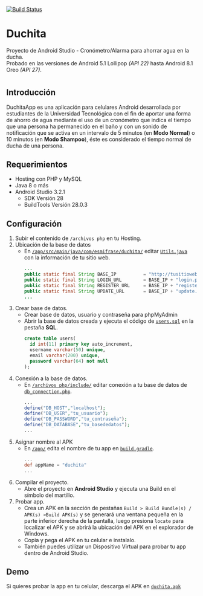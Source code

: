 [![Build Status](https://travis-ci.com/Yizack/duchita.svg?branch=master)](https://travis-ci.com/Yizack/duchita)
# Duchita
Proyecto de Android Studio - Cronómetro/Alarma para ahorrar agua en la ducha.\
Probado en las versiones de Android 5.1 Lollipop *(API 22)* hasta Android 8.1 Oreo *(API 27)*.
#
## Introducción
DuchitaApp es una aplicación para celulares Android desarrollada por estudiantes de la Universidad Tecnológica con el fin de aportar una forma de ahorro de agua mediante el uso de un cronómetro que indica el tiempo que una persona ha permanecido en el baño y con un sonido de notificación que se activa en un intervalo de 5 minutos (en **Modo Normal**) o 10 minutos (en **Modo Shampoo**), éste es considerado el tiempo normal de ducha de una persona.
##
## Requerimientos
- Hosting con PHP y MySQL
- Java 8 o más
- Android Studio 3.2.1
  - SDK Versión 28
  - BuildTools Versión 28.0.3
##
## Configuración
1. Subir el contenido de `/archivos php` en tu Hosting.
2. Ubicación de la base de datos
   - En [`/app/src/main/java/com/esmifrase/duchita/`](https://github.com/Yizack/duchita/blob/master/app/src/main/java/com/esmifrase/duchita/) editar [`Utils.java`](https://github.com/Yizack/duchita/blob/master/app/src/main/java/com/esmifrase/duchita/Utils.java) con la información de tu sitio web.
      ```java
      ...
      public static final String BASE_IP          = "http://tusitioweb.com/";
      public static final String LOGIN_URL        = BASE_IP + "login.php";
      public static final String REGISTER_URL     = BASE_IP + "register.php";
      public static final String UPDATE_URL       = BASE_IP + "update.php";
      ...
      ```
3. Crear base de datos.
   - Crear base de datos, usuario y contraseña para phpMyAdmin
   - Abrir la base de datos creada y ejecuta el código de [`users.sql`](https://github.com/Yizack/duchita/blob/master/sql/users.sql) en la pestaña **SQL**.
     ```sql
     create table users(
       id int(11) primary key auto_increment,
       username varchar(50) unique,
       email varchar(200) unique,
       password varchar(64) not null
     );
     ```
4. Conexión a la base de datos.
   - En [`/archivos php/include/`](https://github.com/Yizack/duchita/blob/master/archivos%20php/include/) editar conexión a tu base de datos de [`db_connection.php`](https://github.com/Yizack/duchita/blob/master/archivos%20php/include/db_connection.php).
     ```php
     ...
     define("DB_HOST","localhost");
     define("DB_USER","tu_usuario");
     define("DB_PASSWORD","tu_contraseña");
     define("DB_DATABASE","tu_basededatos");
     ...
     ```
5. Asignar nombre al APK
   - En [`/app/`](https://github.com/Yizack/duchita/blob/master/app/) edita el nombre de tu app en [`build.gradle`](https://github.com/Yizack/duchita/blob/master/app/build.gradle).
     ```gradle
     ...
     def appName = "duchita"
     ...
     ```
6. Compilar el proyecto.
   - Abre el proyecto en **Android Studio** y ejecuta una Build en el símbolo del martillo.
7. Probar app.
   - Crea un APK en la sección de pestañas `Build > Build Bundle(s) / APK(s) >Build APK(s)` y se generará una ventana pequeña en la parte inferior derecha de la pantalla, luego presiona `locate` para localizar el APK y se abrirá la ubicación del APK en el explorador de Windows.
   - Copia y pega el APK en tu celular e instalalo.
   - También puedes utilizar un Dispositivo Virtual para probar tu app dentro de Android Studio.
##
## Demo
Si quieres probar la app en tu celular, descarga el APK en [`duchita.apk`](https://github.com/Yizack/duchita/raw/master/apk/duchita.apk)
